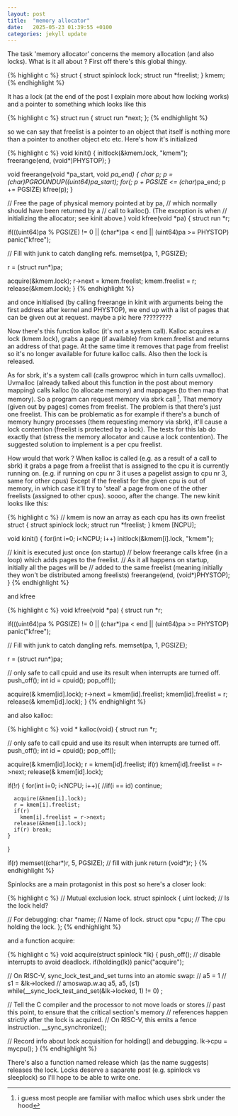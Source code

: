 ```yaml
---
layout: post
title:  "memory allocator"
date:   2025-05-23 01:39:55 +0100
categories: jekyll update
---
```


The task 'memory allocator' concerns the memory allocation (and also locks). What is it all about ? First off there's this global thingy.

{% highlight c %}
struct {
  struct spinlock lock;
  struct run *freelist;
} kmem;
{% endhighlight %}

It has a lock (at the end of the post I explain more about how locking works) and a pointer to something which looks like this

{% highlight c %}
struct run {
  struct run *next;
};
{% endhighlight %}

so we can say that freelist is a pointer to an object that itself is nothing more than a pointer to another object etc etc. Here's how it's initialized

{% highlight c %}
void kinit()
{
  initlock(&kmem.lock, "kmem");
  freerange(end, (void*)PHYSTOP);
}

void freerange(void *pa_start, void *pa_end)
{
  char *p;
  p = (char*)PGROUNDUP((uint64)pa_start);
  for(; p + PGSIZE <= (char*)pa_end; p += PGSIZE)
    kfree(p);
}

// Free the page of physical memory pointed at by pa,
// which normally should have been returned by a
// call to kalloc().  (The exception is when
// initializing the allocator; see kinit above.)
void kfree(void *pa)
{
  struct run *r;

  if(((uint64)pa % PGSIZE) != 0 || (char*)pa < end || (uint64)pa >= PHYSTOP)
    panic("kfree");

  // Fill with junk to catch dangling refs.
  memset(pa, 1, PGSIZE);

  r = (struct run*)pa;

  acquire(&kmem.lock);
  r->next = kmem.freelist;
  kmem.freelist = r;
  release(&kmem.lock);
}
{% endhighlight %}

and once initialised (by calling freerange in kinit with arguments being the first address after kernel and PHYSTOP), we end up with a list of pages that can be given out at request.
maybe a pic here ?????????

Now there's this function kalloc (it's not a system call). Kalloc acquires a lock (kmem.lock), grabs a page (if available) from kmem.freelist and returns an address of that page. At the same time it removes that page from freelist so it's no longer available for future kalloc calls. Also then the lock is released.

As for sbrk, it's a system call (calls growproc which in turn calls uvmalloc). Uvmalloc (already talked about this function in the post about memory mapping) calls kalloc (to allocate memory) and mappages (to then map that memory). So a program can request memory via sbrk call [^1]. That memory (given out by pages) comes from freelist. The problem is that there's just one freelist.
This can be problematic as for example if there's a bunch of memory hungry processes (them requesting memory via sbrk), it'll cause a lock contention (freelist is protected by a lock). The tests for this lab do exactly that (stress the memory allocator and cause a lock contention). The suggested solution to implement is a per cpu freelist.

How would that work ?
When kalloc is called (e.g. as a result of a call to sbrk) it grabs a page from a freelist that is assigned to the cpu it is currently running on. (e.g. if running on cpu nr 3 it uses a pagelist assign to cpu nr 3, same for other cpus) Except if the freelist for the given cpu is out of memory, in which case it'll try to 'steal' a page from one of the other freelists (assigned to other cpus). soooo, after the change. The new kinit looks like this: 

{% highlight c %}
// kmem is now an array as each cpu has its own freelist
struct {
  struct spinlock lock;
  struct run *freelist;
} kmem [NCPU];

void kinit()
{
  for(int i=0; i<NCPU; i++)
    initlock(&kmem[i].lock, "kmem");

  // kinit is executed just once (on startup)
  // below freerange calls kfree (in a loop) which adds pages to the freelist.
  // As it all happens on startup, initially all the pages will be
  // added to the same freelist (meaning initially they won't be distributed among freelists)
  freerange(end, (void*)PHYSTOP);
}
{% endhighlight %}


and kfree

{% highlight c %}
void kfree(void *pa)
{
  struct run *r;

  if(((uint64)pa % PGSIZE) != 0 || (char*)pa < end || (uint64)pa >= PHYSTOP)
    panic("kfree");

  // Fill with junk to catch dangling refs.
  memset(pa, 1, PGSIZE);

  r = (struct run*)pa;

  // only safe to call cpuid and use its result when interrupts are turned off.
  push_off();
  int id = cpuid();
  pop_off();

  acquire(&  kmem[id].lock);
  r->next = kmem[id].freelist;
  kmem[id].freelist = r;
  release(&  kmem[id].lock);
}
{% endhighlight %}

and also kalloc:
 
{% highlight c %}
void * kalloc(void)
{
  struct run *r;

  // only safe to call cpuid and use its result when interrupts are turned off.
  push_off();
  int id = cpuid();
  pop_off();

  acquire(&  kmem[id].lock);
  r = kmem[id].freelist;
  if(r)
    kmem[id].freelist = r->next;
  release(&  kmem[id].lock);

  if(!r) {
    for(int i=0; i<NCPU; i++){
      //if(i == id) continue;

      acquire(&kmem[i].lock);
      r = kmem[i].freelist;
      if(r)
        kmem[i].freelist = r->next;
      release(&kmem[i].lock);
      if(r) break;
    }
  }

  if(r)
    memset((char*)r, 5, PGSIZE); // fill with junk
  return (void*)r;
}
{% endhighlight %}

Spinlocks are a main protagonist in this post so here's a closer look:

{% highlight c %}
// Mutual exclusion lock.
struct spinlock {
  uint locked;       // Is the lock held?

  // For debugging:
  char *name;        // Name of lock.
  struct cpu *cpu;   // The cpu holding the lock.
};
{% endhighlight %}

and a function acquire:

{% highlight c %}
void acquire(struct spinlock *lk)
{
  push_off(); // disable interrupts to avoid deadlock.
  if(holding(lk)) panic("acquire");

  // On RISC-V, sync_lock_test_and_set turns into an atomic swap:
  //   a5 = 1
  //   s1 = &lk->locked
  //   amoswap.w.aq a5, a5, (s1)
  while(__sync_lock_test_and_set(&lk->locked, 1) != 0) ;

  // Tell the C compiler and the processor to not move loads or stores
  // past this point, to ensure that the critical section's memory
  // references happen strictly after the lock is acquired.
  // On RISC-V, this emits a fence instruction.
  __sync_synchronize();

  // Record info about lock acquisition for holding() and debugging.
  lk->cpu = mycpu();
}
{% endhighlight %}

There's also a function named release which (as the name suggests) releases the lock. Locks deserve a saparete post (e.g. spinlock vs sleeplock) so I'll hope to be able to write one.


[^1]: i guess most people are familiar with malloc which uses sbrk under the hood

